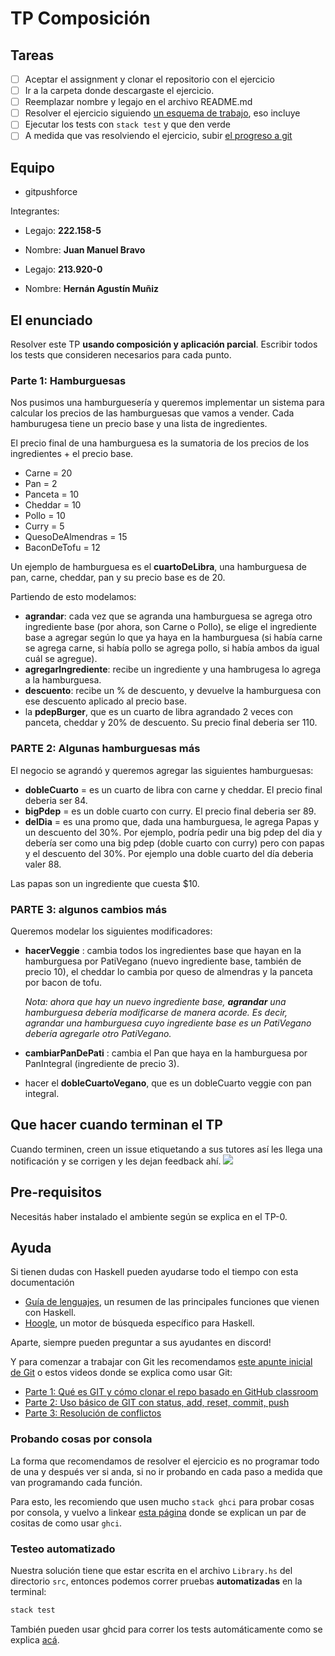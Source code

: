 # TP Composición

## Tareas

- [ ] Aceptar el assignment y clonar el repositorio con el ejercicio
- [ ] Ir a la carpeta donde descargaste el ejercicio.
- [ ] Reemplazar nombre y legajo en el archivo README.md
- [ ] Resolver el ejercicio siguiendo [un esquema de trabajo](https://github.com/pdep-utn/enunciados-miercoles-noche/blob/master/pages/haskell/trabajo.md), eso incluye
- [ ] Ejecutar los tests con `stack test` y que den verde
- [ ] A medida que vas resolviendo el ejercicio, subir [el progreso a git](https://github.com/pdep-utn/enunciados-miercoles-noche/blob/master/pages/git/resolverConflictos.md)

## Equipo

- gitpushforce

Integrantes:
- Legajo: **222.158-5** 
- Nombre: **Juan Manuel Bravo**

- Legajo: **213.920-0** 
- Nombre: **Hernán Agustín Muñiz**




## El enunciado


Resolver este TP  **usando composición y aplicación parcial**. Escribir todos los tests que consideren necesarios para cada punto.

### Parte 1: Hamburguesas

Nos pusimos una hamburguesería y queremos implementar un sistema para calcular los precios de las hamburguesas que vamos a vender. Cada hamburugesa tiene un precio base y una lista de ingredientes.

El precio final de una hamburguesa es la sumatoria de los precios de los ingredientes + el precio base.

- Carne = 20
- Pan = 2
- Panceta = 10
- Cheddar = 10
- Pollo = 10
- Curry = 5
- QuesoDeAlmendras = 15
- BaconDeTofu = 12
 
Un ejemplo de hamburguesa es el **cuartoDeLibra**, una hamburguesa de pan, carne, cheddar, pan y su precio base es de 20.

 Partiendo de esto modelamos:
 
- **agrandar**: cada vez que se agranda una hamburguesa se agrega otro ingrediente base (por ahora, son Carne o Pollo), se elige el ingrediente base a agregar según lo que ya haya en la hamburguesa (si había carne se agrega carne, si había pollo se agrega pollo, si había ambos da igual cuál se agregue).
- **agregarIngrediente**: recibe un ingrediente y una hambrugesa lo agrega a la hamburguesa.
- **descuento**: recibe un % de descuento, y devuelve la hamburguesa con ese descuento aplicado al precio base.
- la **pdepBurger**, que es un cuarto de libra agrandado 2 veces con panceta, cheddar y 20% de descuento. Su precio final deberia ser 110.

### PARTE 2: Algunas hamburguesas más
El negocio se agrandó y queremos agregar las siguientes hamburguesas:
- **dobleCuarto** = es un cuarto de libra con carne y cheddar. El precio final deberia ser 84.
- **bigPdep** = es un doble cuarto con curry. El precio final deberia ser 89.
- **delDia** = es una promo que, dada una hamburguesa, le agrega Papas y un descuento del 30%. Por ejemplo, podría pedir una big pdep del dia y debería ser como una big pdep (doble cuarto con curry) pero con papas y el descuento del 30%. Por ejemplo una doble cuarto del día deberia valer 88.

Las papas son un ingrediente que cuesta $10.

### PARTE 3: algunos cambios más 

Queremos modelar los siguientes modificadores:
- **hacerVeggie** : cambia todos los ingredientes base que hayan en la hamburguesa por PatiVegano (nuevo ingrediente base, también de precio 10), el cheddar lo cambia por queso de almendras y la panceta por bacon de tofu.

  _Nota: ahora que hay un nuevo ingrediente base, **agrandar** una hamburguesa debería modificarse de manera acorde. Es decir, agrandar una hamburguesa cuyo ingrediente base es un PatiVegano debería agregarle otro PatiVegano._
- **cambiarPanDePati** : cambia el Pan que haya en la hamburguesa por PanIntegral (ingrediente de precio 3).
- hacer el **dobleCuartoVegano**, que es un dobleCuarto veggie con pan integral.


## Que hacer cuando terminan el TP

Cuando terminen, creen un issue etiquetando a sus tutores así les llega una notificación y se corrigen y les dejan feedback ahí.
![](https://i.imgur.com/ypeXpBw.gif)

## Pre-requisitos

Necesitás haber instalado el ambiente según se explica en el TP-0.

## Ayuda

Si tienen dudas con Haskell pueden ayudarse todo el tiempo con esta documentación

- [Guía de lenguajes](https://docs.google.com/document/d/1oJ-tyQJoBtJh0kFcsV9wSUpgpopjGtoyhJdPUdjFIJQ/edit?usp=sharing), un resumen de las principales funciones que vienen con Haskell.
- [Hoogle](https://www.haskell.org/hoogle/), un motor de búsqueda específico para Haskell.

Aparte, siempre pueden preguntar a sus ayudantes en discord!

Y para comenzar a trabajar con Git les recomendamos [este apunte inicial de Git](https://docs.google.com/document/d/1ozqfYCwt-37stynmgAd5wJlNOFKWYQeIZoeqXpAEs0I/edit) o estos videos donde se explica como usar Git:
- [Parte 1: Qué es GIT y cómo clonar el repo basado en GitHub classroom](https://www.youtube.com/watch?v=rRKe7l-ZNvM)
- [Parte 2: Uso básico de GIT con status, add, reset, commit, push](https://www.youtube.com/watch?v=OgasfM5qJJE)
- [Parte 3: Resolución de conflictos](https://www.youtube.com/watch?v=sKcN7cWFniw)

### Probando cosas por consola

La forma que recomendamos de resolver el ejercicio es no programar todo de una y después ver si anda, si no ir probando en cada paso a medida que van programando cada función.

Para esto, les recomiendo que usen mucho `stack ghci` para probar cosas por consola, y vuelvo a linkear [esta página](https://github.com/pdep-utn/enunciados-miercoles-noche/blob/master/pages/haskell/trabajo.md#comandos-%C3%BAtiles) donde se explican un par de cositas de como usar `ghci`.

### Testeo automatizado

Nuestra solución tiene que estar escrita en el archivo `Library.hs` del directorio `src`, entonces podemos correr pruebas **automatizadas** en la terminal:

```bash
stack test
```

También pueden usar ghcid para correr los tests automáticamente como se explica [acá](https://github.com/pdepviernestm/2021-clases/blob/main/clase-02/correrTestsMasRapidoConGhcid.md).
